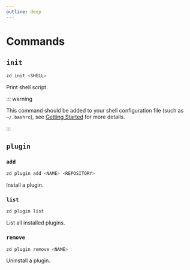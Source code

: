 ```yaml
---
outline: deep
---
```


<!-- markdownlint-disable MD013 -->

# Commands

## `init`

```sh
zd init <SHELL>
```

Print shell script.

::: warning

This command should be added to your shell configuration file (such as `~/.bashrc`), see [Getting Started](/guide/getting-started#setup) for more details.

:::

## `plugin`

### `add`

```sh
zd plugin add <NAME> <REPOSITORY>
```

Install a plugin.

### `list`

```sh
zd plugin list
```

List all installed plugins.

### `remove`

```sh
zd plugin remove <NAME>
```

Uninstall a plugin.
